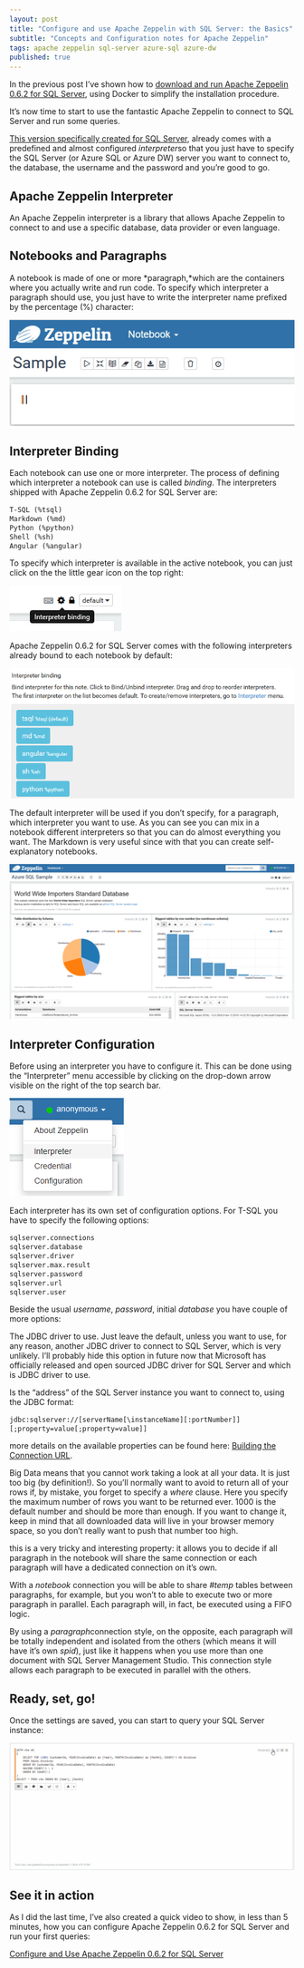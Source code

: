 ```yaml
---
layout: post
title: "Configure and use Apache Zeppelin with SQL Server: the Basics"
subtitle: "Concepts and Configuration notes for Apache Zeppelin"
tags: apache zeppelin sql-server azure-sql azure-dw
published: true
---
```

In the previous post I’ve shown how to [download and run Apache Zeppelin 0.6.2 for SQL Server](/@mauridb/run-apache-zeppelin-0-6-2-for-sql-server-f9f484341e74), using Docker to simplify the installation procedure.

It’s now time to start to use the fantastic Apache Zeppelin to connect to SQL Server and run some queries.

[This version specifically created for SQL Server](/@mauridb/sql-server-interpreter-for-apache-zeppelin-0-6-2-e72f40c8591d), already comes with a predefined and almost configured *interpreter*so that you just have to specify the SQL Server (or Azure SQL or Azure DW) server you want to connect to, the database, the username and the password and you’re good to go.

## Apache Zeppelin Interpreter

An Apache Zeppelin interpreter is a library that allows Apache Zeppelin to connect to and use a specific database, data provider or even language.

## Notebooks and Paragraphs

A notebook is made of one or more *paragraph,*which are the containers where you actually write and run code. To specify which interpreter a paragraph should use, you just have to write the interpreter name prefixed by the percentage (%) character:

![](/public/images/2016-12-12/image-01.png)

## Interpreter Binding

Each notebook can use one or more interpreter. The process of defining which interpreter a notebook can use is called *binding*. The interpreters shipped with Apache Zeppelin 0.6.2 for SQL Server are:

```
T-SQL (%tsql)
Markdown (%md)
Python (%python)
Shell (%sh)
Angular (%angular)
```

To specify which interpreter is available in the active notebook, you can just click on the the little gear icon on the top right:

![](/public/images/2016-12-12/image-02.png)

Apache Zeppelin 0.6.2 for SQL Server comes with the following interpreters already bound to each notebook by default:

![](/public/images/2016-12-12/image-03.png)

The default interpreter will be used if you don’t specify, for a paragraph, which interpreter you want to use. As you can see you can mix in a notebook different interpreters so that you can do almost everything you want. The Markdown is very useful since with that you can create self-explanatory notebooks.

![](/public/images/2016-12-12/image-04.png)

## Interpreter Configuration

Before using an interpreter you have to configure it. This can be done using the “Interpreter” menu accessible by clicking on the drop-down arrow visible on the right of the top search bar.

![](/public/images/2016-12-12/image-05.png)

Each interpreter has its own set of configuration options. For T-SQL you have to specify the following options:

```
sqlserver.connections
sqlserver.database
sqlserver.driver
sqlserver.max.result
sqlserver.password
sqlserver.url
sqlserver.user
```

Beside the usual *username*, *password*, initial *database* you have couple of more options:



The JDBC driver to use. Just leave the default, unless you want to use, for any reason, another JDBC driver to connect to SQL Server, which is very unlikely. I’ll probably hide this option in future now that Microsoft has officially released and open sourced JDBC driver for SQL Server and which is  JDBC driver to use.



Is the “address” of the SQL Server instance you want to connect to, using the JDBC format:

```
jdbc:sqlserver://[serverName[\instanceName][:portNumber]][;property=value[;property=value]]
```

more details on the available properties can be found here: [Building the Connection URL](https://msdn.microsoft.com/en-us/library/ms378428(v=sql.110).aspx).



Big Data means that you cannot work taking a look at all your data. It is just too big (by definition!). So you’ll normally want to avoid to return all of your rows if, by mistake, you forget to specify a *where* clause. Here you specify the maximum number of rows you want to be returned ever. 1000 is the default number and should be more than enough. If you want to change it, keep in mind that all downloaded data will live in your browser memory space, so you don’t really want to push that number too high.



this is a very tricky and interesting property: it allows you to decide if all paragraph in the notebook will share the same connection or each paragraph will have a dedicated connection on it’s own.

With a *notebook* connection you will be able to share *#temp* tables between paragraphs, for example, but you won’t to able to execute two or more paragraph in parallel. Each paragraph will, in fact, be executed using a FIFO logic.

By using a *paragraph*connection style, on the opposite, each paragraph will be totally independent and isolated from the others (which means it will have it’s own *spid*), just like it happens when you use more than one document with SQL Server Management Studio. This connection style allows each paragraph to be executed in parallel with the others.

## Ready, set, go!

Once the settings are saved, you can start to query your SQL Server instance:

![](/public/images/2016-12-12/image-06.png)

## See it in action

As I did the last time, I’ve also created a quick video to show, in less than 5 minutes, how you can configure Apache Zeppelin 0.6.2 for SQL Server and run your first queries:

[Configure and Use Apache Zeppelin 0.6.2 for SQL Server](https://vimeo.com/195148479)


